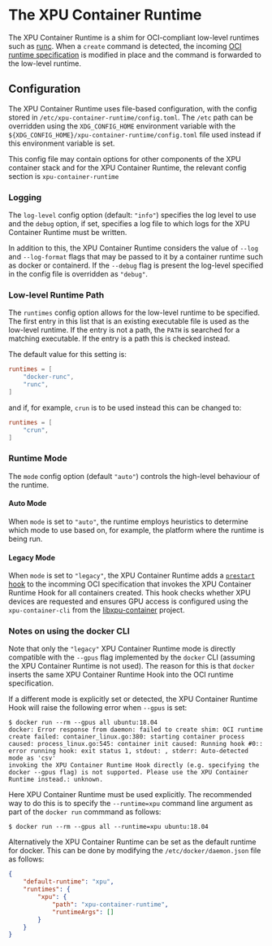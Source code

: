 # The XPU Container Runtime

The XPU Container Runtime is a shim for OCI-compliant low-level runtimes such as [runc](https://github.com/opencontainers/runc). When a `create` command is detected, the incoming [OCI runtime specification](https://github.com/opencontainers/runtime-spec) is modified in place and the command is forwarded to the low-level runtime.

## Configuration

The XPU Container Runtime uses file-based configuration, with the config stored in `/etc/xpu-container-runtime/config.toml`. The `/etc` path can be overridden using the `XDG_CONFIG_HOME` environment variable with the `${XDG_CONFIG_HOME}/xpu-container-runtime/config.toml` file used instead if this environment variable is set.

This config file may contain options for other components of the XPU container stack and for the XPU Container Runtime, the relevant config section is `xpu-container-runtime`

### Logging

The `log-level` config option (default: `"info"`) specifies the log level to use and the `debug` option, if set, specifies a log file to which logs for the XPU Container Runtime must be written.

In addition to this, the XPU Container Runtime considers the value of `--log` and `--log-format` flags that may be passed to it by a container runtime such as docker or containerd. If the `--debug` flag is present the log-level specified in the config file is overridden as `"debug"`.

### Low-level Runtime Path

The `runtimes` config option allows for the low-level runtime to be specified. The first entry in this list that is an existing executable file is used as the low-level runtime. If the entry is not a path, the `PATH` is searched for a matching executable. If the entry is a path this is checked instead.

The default value for this setting is:
```toml
runtimes = [
    "docker-runc",
    "runc",
]
```

and if, for example, `crun` is to be used instead this can be changed to:
```toml
runtimes = [
    "crun",
]
```

### Runtime Mode

The `mode` config option (default `"auto"`) controls the high-level behaviour of the runtime.

#### Auto Mode

When `mode` is set to `"auto"`, the runtime employs heuristics to determine which mode to use based on, for example, the platform where the runtime is being run.

#### Legacy Mode

When `mode` is set to `"legacy"`, the XPU Container Runtime adds a [`prestart` hook](https://github.com/opencontainers/runtime-spec/blob/master/config.md#prestart) to the incomming OCI specification that invokes the XPU Container Runtime Hook for all containers created. This hook checks whether XPU devices are requested and ensures GPU access is configured using the `xpu-container-cli` from the [libxpu-container](https://github.com/zxw3221/libxpu-container) project.

### Notes on using the docker CLI

Note that only the `"legacy"` XPU Container Runtime mode is directly compatible with the `--gpus` flag implemented by the `docker` CLI (assuming the XPU Container Runtime is not used). The reason for this is that `docker` inserts the same XPU Container Runtime Hook into the OCI runtime specification.

If a different mode is explicitly set or detected, the XPU Container Runtime Hook will raise the following error when `--gpus` is set:
```
$ docker run --rm --gpus all ubuntu:18.04
docker: Error response from daemon: failed to create shim: OCI runtime create failed: container_linux.go:380: starting container process caused: process_linux.go:545: container init caused: Running hook #0:: error running hook: exit status 1, stdout: , stderr: Auto-detected mode as 'csv'
invoking the XPU Container Runtime Hook directly (e.g. specifying the docker --gpus flag) is not supported. Please use the XPU Container Runtime instead.: unknown.
```
Here XPU Container Runtime must be used explicitly. The recommended way to do this is to specify the `--runtime=xpu` command line argument as part of the `docker run` commmand as follows:
```
$ docker run --rm --gpus all --runtime=xpu ubuntu:18.04
```

Alternatively the XPU Container Runtime can be set as the default runtime for docker. This can be done by modifying the `/etc/docker/daemon.json` file as follows:
```json
{
    "default-runtime": "xpu",
    "runtimes": {
        "xpu": {
            "path": "xpu-container-runtime",
            "runtimeArgs": []
        }
    }
}
```
